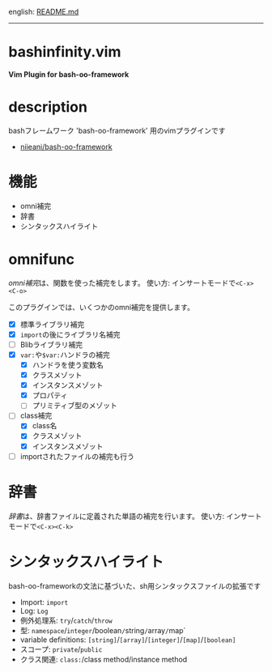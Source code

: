 english: [README.md](README.md)

---

# bashinfinity.vim

**Vim Plugin for bash-oo-framework**

# description

bashフレームワーク 'bash-oo-framework' 用のvimプラグインです

  - [niieani/bash-oo-framework](https://github.com/niieani/bash-oo-framework)

# 機能

  - omni補完
  - 辞書
  - シンタックスハイライト

# omnifunc

*omni補完*は、関数を使った補完をします。
使い方: インサートモードで`<C-x><C-o>`

このプラグインでは、いくつかのomni補完を提供します。

  - [x] 標準ライブラリ補完
  - [x] `import`の後にライブラリ名補完
  - [ ] Blibライブラリ補完
  - [x] `var:`や`$var:`ハンドラの補完
    - [x] ハンドラを使う変数名
    - [x] クラスメゾット
    - [x] インスタンスメゾット
    - [x] プロパティ
    - [ ] プリミティブ型のメゾット
  - [ ] class補完
    - [x] class名
    - [x] クラスメゾット
    - [x] インスタンスメゾット
  - [ ] importされたファイルの補完も行う

# 辞書

*辞書*は、辞書ファイルに定義された単語の補完を行います。
使い方: インサートモードで`<C-x><C-k>`

# シンタックスハイライト

bash-oo-frameworkの文法に基づいた、sh用シンタックスファイルの拡張です

  - Import: `import`
  - Log: `Log`
  - 例外処理系: `try`/`catch`/`throw`
  - 型: `namespace`/`integer`/boolean`/`string`/`array`/`map`
  - variable definitions: `[string]`/`[array]`/`[integer]`/`[map]`/`[boolean]`
  - スコープ: `private`/`public`
  - クラス関連: `class:`/class method/instance method
